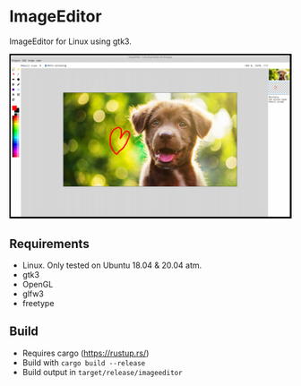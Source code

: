 # ImageEditor
ImageEditor for Linux using gtk3.

![](screenshot.png)

## Requirements
* Linux. Only tested on Ubuntu 18.04 & 20.04 atm.
* gtk3
* OpenGL
* glfw3
* freetype

## Build
* Requires cargo (https://rustup.rs/)
* Build with `cargo build --release`
* Build output in `target/release/imageeditor`